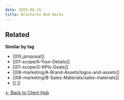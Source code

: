 ```yaml
---
date: 2025-08-15
title: Brochures And Decks
---
```


<!-- RELATED:START -->

## Related
**Similar by tag**
- [[00_proposal]]
- [[01-scope/A-Your-Details]]
- [[01-scope/G-KPIs-Goals]]
- [[08-marketing/A-Brand-Assets/logos-and-assets]]
- [[08-marketing/B-Sales-Materials/sales-materials]]
- [[.]]

<!-- RELATED:END -->



[← Back to Client Hub](https://www.builtbyrays.com/Client-Vault/portal)